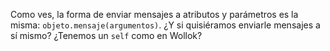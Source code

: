 Como ves, la forma de enviar mensajes a atributos y parámetros es la misma: `objeto.mensaje(argumentos)`. ¿Y si quisiéramos enviarle mensajes a sí mismo? ¿Tenemos un `self` como en Wollok?